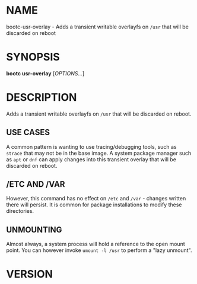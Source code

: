 # NAME

bootc-usr-overlay - Adds a transient writable overlayfs on `/usr` that
will be discarded on reboot

# SYNOPSIS

**bootc usr-overlay** [*OPTIONS...*]

# DESCRIPTION

Adds a transient writable overlayfs on `/usr` that will be discarded
on reboot.

## USE CASES

A common pattern is wanting to use tracing/debugging tools, such as
`strace` that may not be in the base image. A system package manager
such as `apt` or `dnf` can apply changes into this transient overlay
that will be discarded on reboot.

## /ETC AND /VAR

However, this command has no effect on `/etc` and `/var` - changes
written there will persist. It is common for package installations to
modify these directories.

## UNMOUNTING

Almost always, a system process will hold a reference to the open mount
point. You can however invoke `umount -l /usr` to perform a "lazy
unmount".

<!-- BEGIN GENERATED OPTIONS -->
<!-- END GENERATED OPTIONS -->

# VERSION

<!-- VERSION PLACEHOLDER -->

